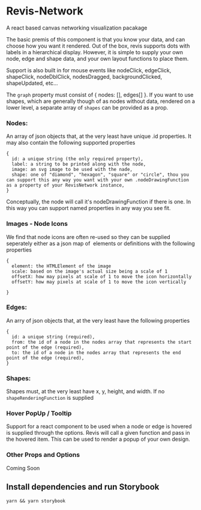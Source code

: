 # Revis-Network
A react based canvas networking visualization pacakage

The basic premis of this component is that you know your data, and can choose how you want it rendered.  Out of the box, revis supports dots with labels in a hierarchical display.  However, it is simple to supply your own node, edge and shape data, and your own layout functions to place them.  

Support is also built in for mouse events like nodeClick, edgeClick, shapeClick, nodeDblClick, nodesDragged, backgroundClicked, shapeUpdated, etc... 

The `graph` property must consist of { nodes: [], edges[] }.  If you want to use shapes, which are generally though of as nodes without data, rendered on a lower level, a separate array of `shapes` can be provided as a prop.

### Nodes: 
An array of json objects that, at the very least have unique .id properties. It may also contain the following supported properties
```
{
  id: a unique string (the only required property),
  label: a string to be printed along with the node,
  image: an svg image to be used with the nade,
  shape: one of "diamond", "hexagon", "square" or "circle", thou you can support this any way you want with your own .nodeDrawingFunction as a property of your RevisNetwork instance,
}
```

Conceptually, the node will call it's nodeDrawingFunction if there is one.  In this way you can support named properties in any way you see fit.

### Images - Node Icons
We find that node icons are often re-used so they can be supplied seperately either as a json map of <Image /> elements or definitions with the following properties
```
{ 
  element: the HTMLElement of the image
  scale: based on the image's actual size being a scale of 1
  offsetX: how may pixels at scale of 1 to move the icon horizontally
  offsetY: how may pixels at scale of 1 to move the icon vertically

}
```

### Edges: 
An arry of json objects that, at the very least have the following properties
```
{ 
  id: a unique string (required),
  from: the id of a node in the nodes array that represents the start point of the edge (required),
  to: the id of a node in the nodes array that represents the end point of the edge (required),
}
```

### Shapes:
Shapes must, at the very least have x, y, height, and width.  If no `shapeRenderingFunction` is supplied


### Hover PopUp / Tooltip
Support for a react component to be used when a node or edge is hovered is supplied through the options.  Revis will call a given function and pass in the hovered item.  This can be used to render a popup of your own design.


### Other Props and Options
Coming Soon

## Install dependencies and run Storybook
`yarn && yarn storybook`
